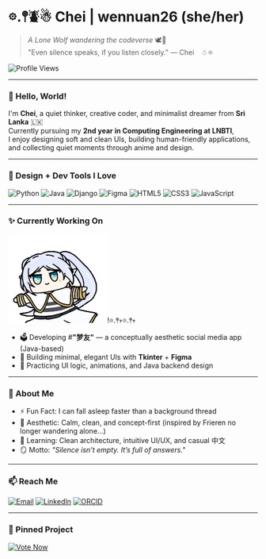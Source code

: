 # 𖡼.𖤣⛇☃︎ Chei | wennuan26 (she/her)

> _A Lone Wolf wandering the codeverse_ 🕊️🧭  
> "Even silence speaks, if you listen closely." — Chei　☃︎⚛︎

![Profile Views](https://komarev.com/ghpvc/?username=wennuan26&color=violet&style=flat-square)

---

### 👋 Hello, World!

I'm **Chei**, a quiet thinker, creative coder, and minimalist dreamer from **Sri Lanka** 🇱🇰  
Currently pursuing my **2nd year in Computing Engineering at LNBTI**,  
I enjoy designing soft and clean UIs, building human-friendly applications, and collecting quiet moments through anime and design.

---

### 🎨 Design + Dev Tools I Love

![Python](https://img.shields.io/badge/-Python-3776AB?style=for-the-badge&logo=python&logoColor=white)
![Java](https://img.shields.io/badge/-Java-007396?style=for-the-badge&logo=java&logoColor=white)
![Django](https://img.shields.io/badge/-Django-092E20?style=for-the-badge&logo=django&logoColor=white)
![Figma](https://img.shields.io/badge/-Figma-F24E1E?style=for-the-badge&logo=figma&logoColor=white)
![HTML5](https://img.shields.io/badge/-HTML5-E34F26?style=for-the-badge&logo=html5&logoColor=white)
![CSS3](https://img.shields.io/badge/-CSS3-1572B6?style=for-the-badge&logo=css3&logoColor=white)
![JavaScript](https://img.shields.io/badge/-JavaScript-F7DF1E?style=for-the-badge&logo=javascript&logoColor=black)

---

### ✨ Currently Working On
![Frieren GIF](https://github.com/wennuan26/Frieren/blob/main/frieren-kuru-kuru.gif)!𖡼.𖤣𖥧𖡼.𖤣𖥧

- 🗳️ Developing #**"梦友"** — a conceptually aesthetic social media app (Java-based)
- 🌙 Building minimal, elegant UIs with **Tkinter** + **Figma**
- 🧭 Practicing UI logic, animations, and Java backend design

---

### 🧊 About Me

- ⚡ Fun Fact: I can fall asleep faster than a background thread
- 🌸 Aesthetic: Calm, clean, and concept-first (inspired by Frieren no longer wandering alone...)
- 🧠 Learning: Clean architecture, intuitive UI/UX, and casual 中文
- 🪞 Motto: _"Silence isn’t empty. It’s full of answers."_

---

### 📫 Reach Me

[![Email](https://img.shields.io/badge/-Email-EA4335?style=for-the-badge&logo=gmail&logoColor=white)](mailto:zhaomingli26@gmail.com)
[![LinkedIn](https://img.shields.io/badge/-LinkedIn-0A66C2?style=for-the-badge&logo=linkedin&logoColor=white)](https://www.linkedin.com/in/thathsandi-jayamal-714056264/)
[![ORCID](https://img.shields.io/badge/-ORCID-A6CE39?style=for-the-badge&logo=orcid&logoColor=white)](https://orcid.org/0000-0007-7560-6671)

---

### 📌 Pinned Project

[![Vote Now](https://img.shields.io/badge/-VOTE--NOW--APP-6c63ff?style=flat-square&logo=python&logoColor=white)](https://github.com/wennuan26/VOTE-NOW-app--for-election-purposes--EXAMPLE)
